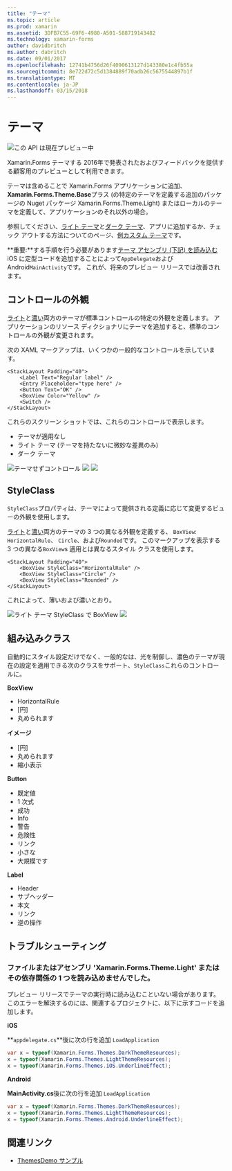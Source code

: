 ```yaml
---
title: "テーマ"
ms.topic: article
ms.prod: xamarin
ms.assetid: 3DFB7C55-69F6-4980-A501-588719143482
ms.technology: xamarin-forms
author: davidbritch
ms.author: dabritch
ms.date: 09/01/2017
ms.openlocfilehash: 12741b4756d26f4090613127d143380e1c4fb55a
ms.sourcegitcommit: 8e722d72c5d1384889f70adb26c5675544897b1f
ms.translationtype: MT
ms.contentlocale: ja-JP
ms.lasthandoff: 03/15/2018
---
```

# <a name="themes"></a>テーマ

![](~/media/shared/preview.png "この API は現在プレビュー中")

Xamarin.Forms テーマする 2016年で発表されたおよびフィードバックを提供する顧客用のプレビューとして利用できます。

テーマは含めることで Xamarin.Forms アプリケーションに追加、 **Xamarin.Forms.Theme.Base**プラス (の特定のテーマを定義する追加のパッケージの Nuget パッケージ Xamarin.Forms.Theme.Light) またはローカルのテーマを定義して、アプリケーションのそれ以外の場合。

参照してください、[ライト テーマ](light.md)と[ダーク テーマ](dark.md)、アプリに追加するか、チェック アウトする方法についてのページ、[例カスタム テーマ](custom.md)です。

**重要:**する手順を行う必要があります[テーマ アセンブリ (下記) を読み込む](#loadtheme)iOS に定型コードを追加することによって`AppDelegate`および Android`MainActivity`です。 これが、将来のプレビュー リリースでは改善されます。


## <a name="control-appearance"></a>コントロールの外観

[ライト](light.md)と[濃い](dark.md)両方のテーマが標準コントロールの特定の外観を定義します。 アプリケーションのリソース ディクショナリにテーマを追加すると、標準のコントロールの外観が変更されます。

次の XAML マークアップは、いくつかの一般的なコントロールを示しています。

```xaml
<StackLayout Padding="40">
    <Label Text="Regular label" />
    <Entry Placeholder="type here" />
    <Button Text="OK" />
    <BoxView Color="Yellow" />
    <Switch />
</StackLayout>
```

これらのスクリーン ショットでは、これらのコントロールで表示します。

* テーマが適用なし
* ライト テーマ (テーマを持たないに微妙な差異のみ)
* ダーク テーマ

![](images/standard-none-sml.png "テーマせずコントロール") ![ ](images/standard-light-sml.png "ライト テーマでのコントロール") ![ ](images/standard-dark-sml.png "ダーク テーマでのコントロール")

<a name="styleclass" />

## <a name="styleclass"></a>StyleClass

`StyleClass`プロパティは、テーマによって提供される定義に応じて変更するビューの外観を使用します。

[ライト](light.md)と[濃い](dark.md)両方のテーマの 3 つの異なる外観を定義する、 `BoxView`: `HorizontalRule`、 `Circle`、および`Rounded`です。 このマークアップを表示する 3 つの異なる`BoxView`s 適用とは異なるスタイル クラスを使用します。

```xaml
<StackLayout Padding="40">
    <BoxView StyleClass="HorizontalRule" />
    <BoxView StyleClass="Circle" />
    <BoxView StyleClass="Rounded" />
</StackLayout>
```

これによって、薄いおよび濃いとおり。

![](images/boxview-light-sml.png "ライト テーマ StyleClass で BoxView") ![ ](images/boxview-dark-sml.png "ダーク テーマ StyleClass で BoxView")

<a name="builtin" />

## <a name="built-in-classes"></a>組み込みクラス

自動的にスタイル設定だけでなく、一般的なは、光を制御し、濃色のテーマが現在の設定を適用できる次のクラスをサポート、`StyleClass`これらのコントロールに。

**BoxView**

* HorizontalRule
* [円]
* 丸められます

**イメージ**

* [円]
* 丸められます
* 縮小表示

**Button**

* 既定値
* 1 次式
* 成功
* Info
* 警告
* 危険性
* リンク
* 小さな
* 大規模です

**Label**

* Header
* サブヘッダー
* 本文
* リンク
* 逆の操作


## <a name="troubleshooting"></a>トラブルシューティング

<a name="loadtheme" />

### <a name="could-not-load-file-or-assembly-xamarinformsthemelight-or-one-of-its-dependencies"></a>ファイルまたはアセンブリ 'Xamarin.Forms.Theme.Light' またはその依存関係の 1 つを読み込めませんでした。

プレビュー リリースでテーマの実行時に読み込むこといない場合があります。 このエラーを解決するのには、関連するプロジェクトに、以下に示すコードを追加します。

**iOS**

**<code>appdelegate.cs</code>**後に次の行を追加 `LoadApplication`

```csharp
var x = typeof(Xamarin.Forms.Themes.DarkThemeResources);
x = typeof(Xamarin.Forms.Themes.LightThemeResources);
x = typeof(Xamarin.Forms.Themes.iOS.UnderlineEffect);
```

**Android**

**MainActivity.cs**後に次の行を追加 `LoadApplication`

```csharp
var x = typeof(Xamarin.Forms.Themes.DarkThemeResources);
x = typeof(Xamarin.Forms.Themes.LightThemeResources);
x = typeof(Xamarin.Forms.Themes.Android.UnderlineEffect);
```


## <a name="related-links"></a>関連リンク

- [ThemesDemo サンプル](https://github.com/xamarin/xamarin-forms-samples/tree/master/Themes/ThemesDemo)
